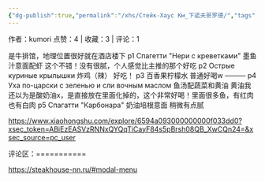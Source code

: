 ```yaml
---
{"dg-publish":true,"permalink":"/xhs/Стейк-Хаус Км_下诺夫哥罗德/","tags":["rednote","下诺夫哥罗德"],"created":"2025-03-17T18:29:05.175+08:00","updated":"2025-03-19T21:40:44.510+08:00"}
---
```


作者：kumori
点赞：4   |   收藏：3   |   评论：1

是牛排馆，地理位置很好就在酒店楼下
p1 Спагетти "Нери с креветками" 墨鱼汁意面配虾 这个不错！没有很腻，个人感觉比主推的那个好吃
p2 Острые куриные крылышки 炸鸡（辣） 好吃！
p3 百香果柠檬水 普通好喝w
———
p4 Уха по-царски с зеленью и сли вочным маслом 鱼汤配蔬菜和黄油 黄油我还以为是酸奶油x，是直接放在里面化掉的，这个非常好喝！里面很多鱼，有红肉也有白肉
p5 Спагатти "Карбонара" 奶油培根意面 稍微有点腻

https://www.xiaohongshu.com/explore/6594a093000000000f033dd0?xsec_token=ABiEzEASVzRNNxQYQqTiCayF84s5pBrsh08QB_XwCQn24=&xsec_source=pc_user

评论区：===========

https://steakhouse-nn.ru/#modal-menu